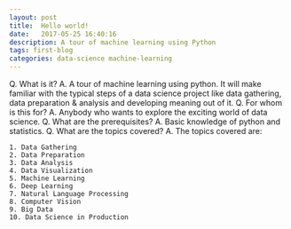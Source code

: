 ```yaml
---
layout: post
title:  Hello world!
date:   2017-05-25 16:40:16
description: A tour of machine learning using Python
tags: first-blog
categories: data-science machine-learning
---
```


Q. What is it?
A. A tour of machine learning using python. It will make familiar with the typical steps of a data science project like data gathering, data preparation & analysis and developing meaning out of it.
Q. For whom is this for?
A. Anybody who wants to explore the exciting world of data science.
Q. What are the prerequisites?
A. Basic knowledge of python and statistics.
Q. What are the topics covered?
A. The topics covered are:

    1. Data Gathering
    2. Data Preparation
    3. Data Analysis
    4. Data Visualization
    5. Machine Learning
    6. Deep Learning
    7. Natural Language Processing
    8. Computer Vision
    9. Big Data
    10. Data Science in Production

<!-- Q. What are the projects covered?
A. The projects covered are:

    1. Titanic Survival Prediction
    2. House Price Prediction
    3. Sentiment Analysis
    4. Image Classification
    5. Spam Detection
    6. Recommendation System
    7. Customer Segmentation
    8. Fraud Detection
    9. Stock Price Prediction
    10. Time Series Analysis -->

